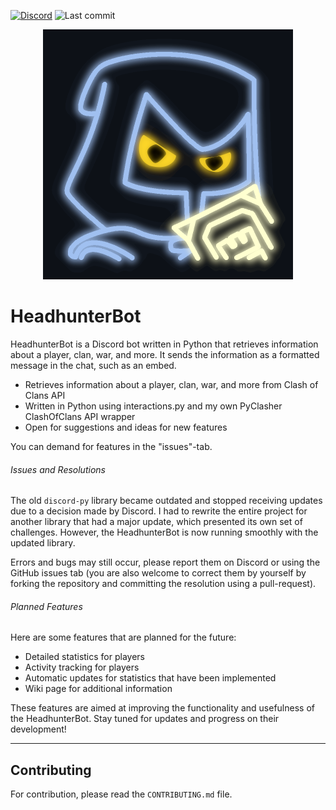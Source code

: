 [![Discord][discord_shield]][discord_url] ![Last commit][last_commit_shield]

<p align="center">
    <img src=".github/headhunter.png" height="400" width="400">
</p>

# HeadhunterBot

HeadhunterBot is a Discord bot written in Python that retrieves information about a player, clan, war, and more. It 
sends the information as a formatted message in the chat, such as an embed.

- Retrieves information about a player, clan, war, and more from Clash of Clans API
- Written in Python using interactions.py and my own PyClasher ClashOfClans API wrapper
- Open for suggestions and ideas for new features 

You can demand for features in the "issues"-tab.


###### Issues and Resolutions

The old `discord-py` library became outdated and stopped receiving updates due to a decision made by Discord. I had to 
rewrite the entire project for another library that had a major update, which presented its own set of challenges. 
However, the HeadhunterBot is now running smoothly with the updated library.

Errors and bugs may still occur, please report them on Discord or using the GitHub issues tab (you are also welcome to
correct them by yourself by forking the repository and committing the resolution using a pull-request).

###### Planned Features

Here are some features that are planned for the future:

- Detailed statistics for players
- Activity tracking for players
- Automatic updates for statistics that have been implemented
- Wiki page for additional information

These features are aimed at improving the functionality and usefulness of the HeadhunterBot. Stay tuned for updates and
progress on their development!

---

## Contributing

For contribution, please read the `CONTRIBUTING.md` file.


<!---links--->
[discord_shield]: https://img.shields.io/badge/Discord-blue?logo=discord&logoColor=white
[discord_url]: https://discord.gg/j2PAF9Wru8
[last_commit_shield]: https://img.shields.io/github/last-commit/201st-Luka/HeadhunterBot